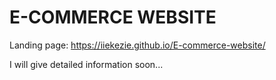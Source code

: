# E-COMMERCE WEBSITE

Landing page:
https://iiekezie.github.io/E-commerce-website/

I will give  detailed information soon...
